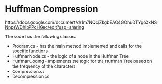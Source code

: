 # Huffman Compression

https://docs.google.com/document/d/1m7NQcjZKgbEAO4GOhuQTYgoXxNSNnpsWDhibPPcHGnc/edit?usp=sharing

The code has the following classes: 
- Program.cs - has the main method implemented and calls for the specific functions
- HuffmanNode.cs - the logic of a node in the Huffman Tree
- HuffmanCoding - implements the logic for the Huffman Tree based on the frequency of the characters
- Compression.cs
- Decompression.cs

